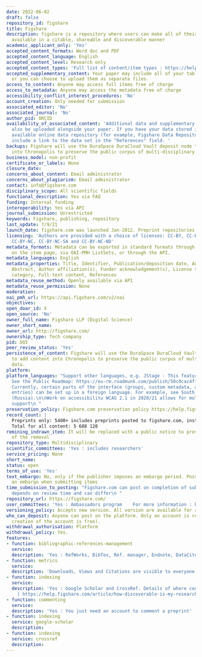 ```yaml
---
date: 2022-06-02
draft: false
repository_id: figshare
title: Figshare
description: figshare is a repository where users can make all of their research outputs
  available in a citable, shareable and discoverable manner
academic_applicant_only: 'Yes'
accepted_content_formats: Word doc and PDF
accepted_content_language: English
accepted_content_level: Research only
accepted_content_types: 'Full list of content/item types : https://help.figshare.com/article/item-types'
accepted_supplementary_content: Your paper may include all of your tables and figures,
  or you can choose to upload them as separate files.
access_to_content: Anyone may access full items free of charge
access_to_metadata: Anyone may access the metadata free of charge
accessibility_conflict_interest_procedures: 'No'
account_creation: Only needed for submission
associated_editor: 'No'
associated_journal: 'No'
author_pid: ORCID
availability_of_associated_content: 'Additional data and supplementary materials can
  also be uploaded alongside your paper. If you have your data stored in a publicly
  available online data repository (for example, Figshare Data Repository), you can
  include a link to the data set in the "References" field. '
backups: Figshare will use the DuraSpace DuraCloud Vault deposit node to add content
  into Chronopolis to preserve the public corpus of multi-disciplinary data.
business_model: non-profit
certificate_or_labels: None
closure_date:
concerns_about_content: Email administrator
concerns_about_plagiarism: Email administrator
contact: info@figshare.com
disciplinary_scope: All scientific fields
functional_description: Yes via FAQ
funding: Internal funding
interoperability: Yes via API
journal_submission: Unrestricted
keywords: Figshare, publishing, repository
last_update: 7/9/21
launch_date: figshare.com was launched Jan-2012. Preprint repositories launched 2017
licensing: 'Authors are provided with a choice of licenses: CC-BY, CC-BY-SA, CC-BY-ND,
  CC-BY-NC, CC-BY-NC-SA and CC-BY-NC-ND'
metadata_formats: Metadata can be exported in standard formats through a select list
  on the item page, via OAI-PMH ListSets, or through the API.
metadata_languages: English
metadata_properties: Title, Identifier, Publication/deposition date, Author name(s),
  Abstract, Author affiliation(s), Funder acknowledgement(s), License type(s), Subject
  category, Full-text content, References
metadata_reuse_method: Openly available via API
metadata_reuse_permission: None
moderation:
oai_pmh_url: https://api.figshare.com/v2/oai
objectives:
open_doar_id: X
open_source: 'No'
owner_full_name: Figshare LLP (Digital Science)
owner_short_name:
owner_url: http://figshare.com/
ownership_type: Tech company
pid: DOI
peer_review_status: 'Yes'
persistence_of_content: Figshare will use the DuraSpace DuraCloud Vault deposit node
  to add content into Chronopolis to preserve the public corpus of multi-disciplinary
  data.
platform:
platform_languages: "Support other languages, e.g. JStage - This feature is in discussion.
  See the Public Roadmap: https://eu-rm.roadmunk.com/publish/50c0cac4ff2d9b46f7c118eb347f7959ffc9f48a.
  Currently, certain parts of the interface (groups, custom metadata, and metadata
  entries) can be set up in a foreign language. For example, see South Federal University
  (Russia).\n\nWork on accessibilitu WCAG 2.1 in 2020/21 allows for multi-language
  support\n "
preservation_policy: Figshare.com preservation policy https://help.figshare.com/article/preservation-and-continuity-of-access-policy
record_count: |
  Preprints only: 5400+ includes preprints posted to figshare.com, institutional repositories and preprint repositories
  Total for all content: 5 688 120
remining_indrawn_item: It will be replaced with a public notice to provide a record
  of the removal
repository_type: Multidisciplinary
scientific_committees: 'Yes : includes researchers'
service_pricing: None
short_name:
status: open
terms_of_use: 'Yes'
text_embargo: No, only if the publisher imposes an embargo period. Possible to apply
  an embargo when submitting items
time_submission_to_posting: "Figshare.com can post on completion of submission. Preprint/Institutions
  depends on review time and can differ\n "
repository_url: https://figshare.com/
user_committees: 'Yes : Ambassadors program    For more information : https://knowledge.figshare.com/ambassadors'
versioning_policy: Accepts new version. All version are available for readers.
who_can_deposit: Anyone can post on the platform. Only an account is required ( The
  creation of the account is free).
withdrawal_authorisation: Platform
withdrawal_policy: Yes.
features:
- function: bibliographic-references-management
  service:
  description: 'Yes : RefWorks, BibTex, Ref. manager, Endnote, DataCite, NLM, DC'
- function: metrics
  service:
  description: 'Downloads, Views and Citations are visible to everyone      Make Data Count, Project Counter : https://www.projectcounter.org/code-practice-research-data/repositories-that-have-implemented-the-code-of-practice-for-research-data/'
- function: indexing
  service:
  description: 'Yes : Google Scholar and CrossRef. Details of where content is indexed
    ( https://help.figshare.com/article/how-discoverable-is-my-research)'
- function: commenting
  service:
  description: 'Yes : You just need an account to comment a preprint'
- function: indexing
  service: google-scholar
  description:
- function: indexing
  service: crossref
  description:
---
```




